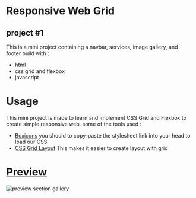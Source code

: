 # Responsive Web Grid
## project #1
This is a mini project containing a navbar, services, image gallery, and footer build with :
- html
- css grid and flexbox
- javascript

# Usage
This mini project is made to learn and implement CSS Grid and Flexbox to create simple responsive web. some of the tools used :
- [Boxicons](https://boxicons.com/) you should to copy-paste the stylesheet link into your head to load our CSS
- [CSS Grid Layout](https://developer.mozilla.org/en-US/docs/Web/CSS/CSS_grid_layout) This makes it easier to create layout with grid

# [Preview](https://fauzanhaki.github.io/responsive-web-grid/)
![preview section gallery](https://github.com/fauzanhaki/responsive-web-grid/assets/103600571/d3e55a60-d7b3-480e-96b2-a97031604c1a)
